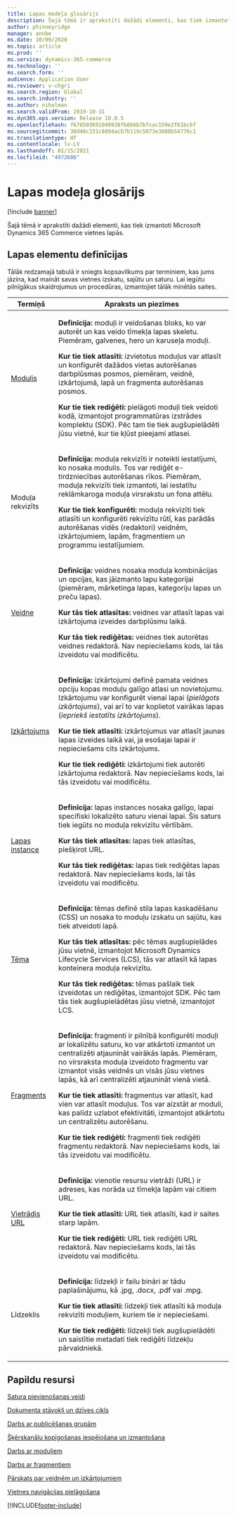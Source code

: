 ```yaml
---
title: Lapas modeļa glosārijs
description: Šajā tēmā ir aprakstīti dažādi elementi, kas tiek izmantoti Microsoft Dynamics 365 Commerce vietnes lapās.
author: phinneyridge
manager: annbe
ms.date: 10/09/2020
ms.topic: article
ms.prod: ''
ms.service: dynamics-365-commerce
ms.technology: ''
ms.search.form: ''
audience: Application User
ms.reviewer: v-chgri
ms.search.region: Global
ms.search.industry: ''
ms.author: niholman
ms.search.validFrom: 2019-10-31
ms.dyn365.ops.version: Release 10.0.5
ms.openlocfilehash: f676503691049938fb8b6b7bfcac159e2f61bc6f
ms.sourcegitcommit: 38d40c331c8894acb7b119c5073e3088b54776c1
ms.translationtype: HT
ms.contentlocale: lv-LV
ms.lasthandoff: 01/15/2021
ms.locfileid: "4972686"
---
```

# <a name="page-model-glossary"></a>Lapas modeļa glosārijs


[!include [banner](includes/banner.md)]

Šajā tēmā ir aprakstīti dažādi elementi, kas tiek izmantoti Microsoft Dynamics 365 Commerce vietnes lapās.

## <a name="page-element-definitions"></a>Lapas elementu definīcijas

Tālāk redzamajā tabulā ir sniegts kopsavilkums par terminiem, kas jums jāzina, kad maināt savas vietnes izskatu, sajūtu un saturu. Lai iegūtu pilnīgākus skaidrojumus un procedūras, izmantojiet tālāk minētās saites.

| Termiņš | Apraksts un piezīmes |
|------|-----------------------|
| [Modulis](work-with-modules.md) | <p>**Definīcija:** moduļi ir veidošanas bloks, ko var autorēt un kas veido tīmekļa lapas skeletu. Piemēram, galvenes, hero un karuseļa moduļi.</p><p>**Kur tie tiek atlasīti:** izvietotus moduļus var atlasīt un konfigurēt dažādos vietas autorēšanas darbplūsmas posmos, piemēram, veidnē, izkārtojumā, lapā un fragmenta autorēšanas posmos.</p><p>**Kur tie tiek rediģēti:** pielāgoti moduļi tiek veidoti kodā, izmantojot programmatūras izstrādes komplektu (SDK). Pēc tam tie tiek augšupielādēti jūsu vietnē, kur tie kļūst pieejami atlasei.</p> |
| Moduļa rekvizīts | <p>**Definīcija:** moduļa rekvizīti ir noteikti iestatījumi, ko nosaka modulis. Tos var rediģēt e-tirdzniecības autorēšanas rīkos. Piemēram, moduļa rekvizīti tiek izmantoti, lai iestatītu reklāmkaroga moduļa virsrakstu un fona attēlu.</p><p>**Kur tie tiek konfigurēti:** moduļa rekvizīti tiek atlasīti un konfigurēti rekvizītu rūtī, kas parādās autorēšanas vidēs (redaktori) veidnēm, izkārtojumiem, lapām, fragmentiem un programmu iestatījumiem.</p> |
| [Veidne](templates-layouts-overview.md) | <p>**Definīcija:** veidnes nosaka moduļa kombinācijas un opcijas, kas jāizmanto lapu kategorijai (piemēram, mārketinga lapas, kategoriju lapas un preču lapas).</p><p>**Kur tās tiek atlasītas:** veidnes var atlasīt lapas vai izkārtojuma izveides darbplūsmu laikā.</p><p>**Kur tās tiek rediģētas:** veidnes tiek autorētas veidnes redaktorā. Nav nepieciešams kods, lai tās izveidotu vai modificētu.</p> |
| [Izkārtojums](templates-layouts-overview.md) | <p>**Definīcija:** izkārtojumi definē pamata veidnes opciju kopas moduļu galīgo atlasi un novietojumu. Izkārtojumu var konfigurēt vienai lapai (*pielāgots izkārtojums*), vai arī to var koplietot vairākas lapas (*iepriekš iestatīts izkārtojums*).</p><p>**Kur tie tiek atlasīti:** izkārtojumus var atlasīt jaunas lapas izveides laikā vai, ja esošajai lapai ir nepieciešams cits izkārtojums.</p><p>**Kur tie tiek rediģēti:** izkārtojumi tiek autorēti izkārtojuma redaktorā. Nav nepieciešams kods, lai tās izveidotu vai modificētu.</p> |
| [Lapas instance](modify-existing-page.md) | <p>**Definīcija:** lapas instances nosaka galīgo, lapai specifiski lokalizēto saturu vienai lapai. Šis saturs tiek iegūts no moduļa rekvizītu vērtībām.</p><p>**Kur tās tiek atlasītas:** lapas tiek atlasītas, piešķirot URL.</p><p>**Kur tās tiek rediģētas:** lapas tiek rediģētas lapas redaktorā. Nav nepieciešams kods, lai tās izveidotu vai modificētu.</p> |
| [Tēma](select-site-theme.md) | <p>**Definīcija:** tēmas definē stila lapas kaskadēšanu (CSS) un nosaka to moduļu izskatu un sajūtu, kas tiek atveidoti lapā.</p><p>**Kur tās tiek atlasītas:** pēc tēmas augšupielādes jūsu vietnē, izmantojot Microsoft Dynamics Lifecycle Services (LCS), tās var atlasīt kā lapas konteinera moduļa rekvizītu.</p><p>**Kur tās tiek rediģētas:** tēmas pašlaik tiek izveidotas un rediģētas, izmantojot SDK. Pēc tam tās tiek augšupielādētas jūsu vietnē, izmantojot LCS.</p> |
| [Fragments](work-with-fragments.md) | <p>**Definīcija:** fragmenti ir pilnībā konfigurēti moduļi ar lokalizētu saturu, ko var atkārtoti izmantot un centralizēti atjaunināt vairākās lapās. Piemēram, no virsraksta moduļa izveidoto fragmentu var izmantot visās veidnēs un visās jūsu vietnes lapās, kā arī centralizēti atjaunināt vienā vietā.</p><p>**Kur tie tiek atlasīti:** fragmentus var atlasīt, kad vien var atlasīt moduļus. Tos var aizstāt ar moduli, kas palīdz uzlabot efektivitāti, izmantojot atkārtotu un centralizētu autorēšanu.</p><p>**Kur tie tiek rediģēti:** fragmenti tiek rediģēti fragmentu redaktorā. Nav nepieciešams kods, lai tās izveidotu vai modificētu.</p> |
| [Vietrādis URL](create-page-URL.md) | <p>**Definīcija:** vienotie resursu vietrāži (URL) ir adreses, kas norāda uz tīmekļa lapām vai citiem URL.</p><p>**Kur tie tiek atlasīti:** URL tiek atlasīti, kad ir saites starp lapām.</p><p>**Kur tie tiek rediģēti:** URL tiek rediģēti URL redaktorā. Nav nepieciešams kods, lai tās izveidotu vai modificētu.</p> |
| Līdzeklis | <p>**Definīcija:** līdzekļi ir failu bināri ar tādu paplašinājumu, kā .jpg, .docx, .pdf vai .mpg.</p><p>**Kur tie tiek atlasīti:** līdzekļi tiek atlasīti kā moduļa rekvizīti moduļiem, kuriem tie ir nepieciešami.</p><p>**Kur tie tiek rediģēti:** līdzekļi tiek augšupielādēti un saistītie metadati tiek rediģēti līdzekļu pārvaldniekā.</p> |

## <a name="additional-resources"></a>Papildu resursi

[Satura pievienošanas veidi](add-manage-content.md)

[Dokumenta stāvokļi un dzīves cikls](document-states-overview.md)

[Darbs ar publicēšanas grupām](publish-groups.md)

[Šķērskanālu kopīgošanas iespējošana un izmantošana](cross-channel-sharing.md)

[Darbs ar moduļiem](work-with-modules.md)

[Darbs ar fragmentiem](work-with-fragments.md)

[Pārskats par veidnēm un izkārtojumiem](templates-layouts-overview.md)

[Vietnes navigācijas pielāgošana](customize-site-navigation.md)


[!INCLUDE[footer-include](../includes/footer-banner.md)]